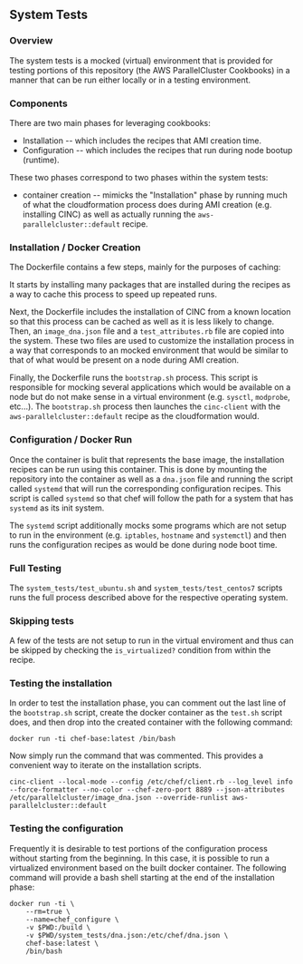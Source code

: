 ## System Tests

### Overview

The system tests is a mocked (virtual) environment that is provided for testing
portions of this repository (the AWS ParallelCluster Cookbooks) in a manner that
can be run either locally or in a testing environment.


### Components

There are two main phases for leveraging cookbooks:
- Installation -- which includes the recipes that AMI creation time.
- Configuration -- which includes the recipes that run during node bootup (runtime).

These two phases correspond to two phases within the system tests:
- container creation -- mimicks the "Installation" phase by running much of what the
cloudformation process does during AMI creation (e.g. installing CINC) as well as
actually running the `aws-parallelcluster::default` recipe.

### Installation / Docker Creation
The Dockerfile contains a few steps, mainly for the purposes of caching:

It starts by installing many packages that are installed during the
recipes as a way to cache this process to speed up repeated runs.

Next, the Dockerfile includes the installation of CINC from a known location so
that this process can be cached as well as it is less likely to change. Then,
an `image_dna.json` file and a `test_attributes.rb` file are copied into the
system.  These two files are used to customize the installation process in a
way that corresponds to an mocked environment that would be similar to that of
what would be present on a node during AMI creation.

Finally, the Dockerfile runs the `bootstrap.sh` process. This script is
responsible for mocking several applications which would be available on a node
but do not make sense in a virtual environment (e.g. `sysctl`, `modprobe`, etc...).
The `bootstrap.sh` process then launches the `cinc-client` with the `aws-parallelcluster::default` recipe 
as the cloudformation would.

### Configuration / Docker Run
Once the container is bulit that represents the base image, the installation recipes
can be run using this container. This is done by mounting the repository into the
container as well as a `dna.json` file and running the script called `systemd` that
will run the corresponding configuration recipes. This script is called `systemd`
so that chef will follow the path for a system that has `systemd` as its init system.

The `systemd` script additionally mocks some programs which are not setup to run
in the environment (e.g. `iptables`, `hostname` and `systemctl`) and then runs the
configuration recipes as would be done during node boot time.


### Full Testing
The `system_tests/test_ubuntu.sh` and `system_tests/test_centos7` scripts runs
the full process described above for the respective operating system.

### Skipping tests
A few of the tests are not setup to run in the virtual enviroment and thus can be
skipped by checking the `is_virtualized?` condition from within the recipe.


### Testing the installation
In order to test the installation phase, you can comment out the last line of the `bootstrap.sh` 
script, create the docker container as the `test.sh` script does, and then drop into the created
container with the following command:
```
docker run -ti chef-base:latest /bin/bash
```

Now simply run the command that was commented. This provides a convenient way
to iterate on the installation scripts.

```
cinc-client --local-mode --config /etc/chef/client.rb --log_level info --force-formatter --no-color --chef-zero-port 8889 --json-attributes /etc/parallelcluster/image_dna.json --override-runlist aws-parallelcluster::default
```

### Testing the configuration
Frequently it is desirable to test portions of the configuration process without
starting from the beginning. In this case, it is possible to run a virtualized environment
based on the built docker container. The following command will provide a bash shell
starting at the end of the installation phase:

```
docker run -ti \
    --rm=true \
    --name=chef_configure \
    -v $PWD:/build \
    -v $PWD/system_tests/dna.json:/etc/chef/dna.json \
    chef-base:latest \
    /bin/bash
```
